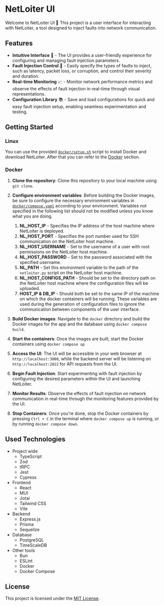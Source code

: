 # NetLoiter UI
Welcome to NetLoiter UI 👋 This project is a user interface for interacting with NetLoiter, a tool
designed to inject faults into network communication.

## Features
- **Intuitive Interface** 🚀 - The UI provides a user-friendly experience for configuring and managing fault injection parameters.
- **Fault Injection Control** 💉 - Easily specify the types of faults to inject, such as latency, packet loss, or corruption, and control their severity and duration.
- **Real-time Monitoring** 📈 - Monitor network performance metrics and observe the effects of fault injection in real-time through visual representations.
- **Configuration Library** 📚 - Save and load configurations for quick and easy fault injection setup, enabling seamless experimentation and testing.

[//]: # (Docker v24.0.5, Docker Compose v2.20.3)

## Getting Started
### Linux
You can use the provided [`docker/setup.sh`](docker/setup.sh) script to install Docker and download NetLoiter. After that you can refer to
the [Docker](#Docker) section.

### Docker
1. **Clone the repository**: Clone this repository to your local machine using `git clone`.
2. **Configure environment variables**: Before building the Docker images, be sure to configure the necessary environment
   variables in [`docker/compose.yaml`](docker/compose.yaml) according to your environment. Variables not specified in the following list should 
   not be modified unless you know what you are doing.
   1. **NL_HOST_IP** - Specifies the IP address of the host machine where NetLoiter is deployed. 
   2. **NL_HOST_PORT** - Specifies the port number used for SSH communication on the NetLoiter host machine.
   3. **NL_HOST_USERNAME** - Set to the username of a user with root permissions on the NetLoiter host machine.
   4. **NL_HOST_PASSWORD** - Set to the password associated with the specified username.
   5. **NL_PATH** - Set this environment variable to the path of the `netloiter.py` script on the NetLoiter host machine.
   6. **NL_HOST_CONFIGS_PATH** - Should be set to the directory path on the NetLoiter host machine where the configuration files will be uploaded.
   7. **HOST_IP & DB_IP** - Should both be set to the same IP of the machine on which the docker containers will be running.
   These variables are used during the generation of configuration files to ignore the communication between components of the user interface.

3. **Build Docker images**: Navigate to the `docker` directory and build the Docker images for the app and the database using
`docker compose build`.
4. **Start the containers**: Once the images are built, start the Docker containers using `docker compose up`
5. **Access the UI**: The UI will be accessible in your web browser at `http://localhost:3000`, while the backend server
   will be listening on `http://localhost:2022` for API requests from the UI.
6. **Begin Fault Injection**: Start experimenting with fault injection by configuring the desired parameters within the UI and launching NetLoiter.
7. **Monitor Results**: Observe the effects of fault injection on network communication in real-time through the monitoring features provided by the UI.
8. **Stop Containers**: Once you're done, stop the Docker containers by pressing `Ctrl + C` in the terminal where `docker compose up` is running, or by running `docker compose down`.

## Used Technologies
- Project wide
  - TypeScript
  - Zod
  - tRPC
  - Jest
  - Cypress
- Frontend
  - React
  - MUI
  - Jotai
  - Tailwind CSS
  - Vite
- Backend
  - Express.js
  - Prisma
  - Sequelize
- Database
  - PostgreSQL
  - TimeScaleDB
- Other tools
  - Bun
  - ESLint
  - Docker
  - Docker Compose

## License
This project is licensed under the [MIT License](LICENSE).
